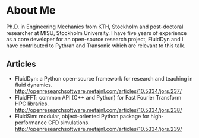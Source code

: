 # About Me
Ph.D. in Engineering Mechanics from KTH, Stockholm and post-doctoral researcher
at MISU, Stockholm University. I have five years of experience as a core
developer for an open-source research project, FluidDyn and I have contributed
to Pythran and Transonic which are relevant to this talk.

## Articles
* FluidDyn: a Python open-source framework for research and teaching in fluid dynamics. http://openresearchsoftware.metajnl.com/articles/10.5334/jors.237/
* FluidFFT: common API (C++ and Python) for Fast Fourier Transform HPC libraries. http://openresearchsoftware.metajnl.com/articles/10.5334/jors.238/
* FluidSim: modular, object-oriented Python package for high-performance CFD simulations. http://openresearchsoftware.metajnl.com/articles/10.5334/jors.239/


